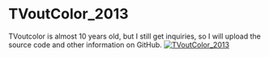 # TVoutColor_2013
TVoutcolor is almost 10 years old, but I still get inquiries, so I will upload the source code and other information on GitHub.
[![TVoutColor_2013](https://user-images.githubusercontent.com/115850093/195992344-bcfd0d0c-f82c-4e6f-9f9c-58bd37e16beb.jpg)](https://youtu.be/ysMUZaUsUp0)


